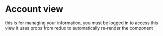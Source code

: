 # Account view

this is for managing your information, you must be logged in to access this view
it uses props from redux to automatically re-render the component

